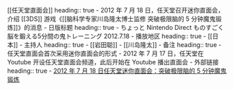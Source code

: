 [[任天堂直面会]]
heading:: true
	- 2012 年 7 月 18 日，任天堂召开迷你直面会，介绍 [[3DS]] 游戏《[[脑科学专家川岛隆太博士监修 突破极限脑的 5 分钟魔鬼锻炼]]》的消息
	- 日版标题
	  heading:: true
		- ちょっと Nintendo Direct ものすごく脳を鍛える5分間の鬼トレーニング 2012.7.18
	- 播放地区
	  heading:: true
		- [[日本]]
	- 主持人
	  heading:: true
		- [[岩田聪]]
		- [[川岛隆太]]
	- 备注
	  heading:: true
		- 任天堂直面会首次采用迷你直面会的形式
		- 2012 年 7 月 17 日，任天堂在 Youtube 开设任天堂直面会频道，此后开始在 Youtube 播出直面会
	- 外部链接
	  heading:: true
		- [2012 年 7 月 18 日任天堂迷你直面会：突破极限脑的 5 分钟魔鬼锻炼](https://www.bilibili.com/video/BV1v7411m7xX/)
